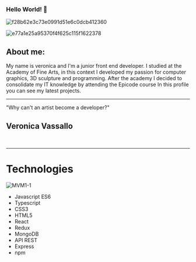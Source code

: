 ### Hello World! 👋
![f28b62e3c73e0991d51e6c0dcb412360](https://github.com/VeronicaVassallo/veronicavassallo/assets/128144216/ee0622ba-afce-4a0b-9440-6e0da257a54a)

![e77a1e25a95370f4f625c115f1622378](https://github.com/VeronicaVassallo/veronicavassallo/assets/128144216/e013c83d-8733-4088-9b5f-d8d3c900ad0c)

<h2>About me: </h2>
My name is veronica and I'm a junior front end developer.
I studied at the Academy of Fine Arts, in this context I developed my passion for computer graphics, 
3D sculpture and programming. After the academy I decided to consolidate my IT knowledge by attending the Epicode course
In this profile you can see my latest projects.
<br/>
<hr/>
<p>
 "Why can't an artist become a developer?"
</p>
<h2>Veronica Vassallo</h2>
<br/>
<hr/>
<h1>Technologies</h1>

![MVM1-1](https://github.com/VeronicaVassallo/veronicavassallo/assets/128144216/33c50d08-8b32-4f56-b868-d42225d80220)

<ul>
  <li>
   Javascript ES6
  </li>
  <li>
   Typescript
  </li>
   <li>
   CSS3
  </li>
  <li>
   HTML5
  </li>
   <li>
   React
  </li>
  <li>
   Redux
  </li>
   <li>
   MongoDB
  </li>
   <li>
   API REST
  </li>
    <li>
   Express
  </li>
   <li>
   npm
  </li>
</ul>





